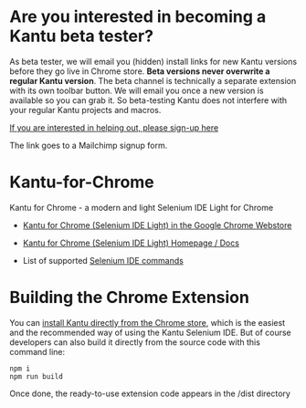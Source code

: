 # Are you interested in becoming a Kantu beta tester?

As beta tester, we will email you (hidden) install links for new Kantu versions before they go live in Chrome store. **Beta versions never overwrite a regular Kantu version**. The beta channel is technically a separate extension with its own toolbar button. We will email you once a new version is available so you can grab it. So beta-testing Kantu does not interfere with your regular Kantu projects and macros. 

[If you are interested in helping out, please sign-up here](http://eepurl.com/dm0cTX)

The link goes to a Mailchimp signup form. 


# Kantu-for-Chrome

Kantu for Chrome - a modern and light Selenium IDE Light for Chrome 

- [Kantu for Chrome (Selenium IDE Light) in the Google Chrome Webstore](https://chrome.google.com/webstore/detail/kantu-browser-automation/gcbalfbdmfieckjlnblleoemohcganoc)

- [Kantu for Chrome (Selenium IDE Light) Homepage / Docs](https://a9t9.com/kantu/web-automation/chrome)

- List of supported [Selenium IDE commands](https://a9t9.com/kantu/docs/webextensions/selenium-ide/)

# Building the Chrome Extension

You can [install Kantu directly from the Chrome store](https://chrome.google.com/webstore/detail/kantu-browser-automation/gcbalfbdmfieckjlnblleoemohcganoc), which is the easiest and the recommended way of using the Kantu Selenium IDE. But of course developers can also build it directly from the source code with this command line:

```
npm i
npm run build
```

Once done, the ready-to-use extension code appears in the /dist directory
